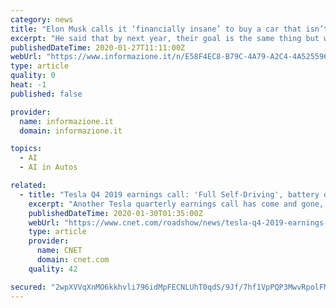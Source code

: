 ```yaml
---
category: news
title: "Elon Musk calls it ‘financially insane’ to buy a car that isn’t an EV capable of full self-driving"
excerpt: "He said that by next year, their goal is the same thing but without requiring supervision, and then some time after that,… Leggi"
publishedDateTime: 2020-01-27T11:11:00Z
webUrl: "https://www.informazione.it/n/E58F4EC8-B79C-4A79-A2C4-4A525596CD49/Elon-Musk-calls-it-financially-insane-to-buy-a-car-that-isn-t-an-EV-capable-of-full-self-driving"
type: article
quality: 0
heat: -1
published: false

provider:
  name: informazione.it
  domain: informazione.it

topics:
  - AI
  - AI in Autos

related:
  - title: "Tesla Q4 2019 earnings call: 'Full Self-Driving', battery day and insurance discounts"
    excerpt: "Another Tesla quarterly earnings call has come and gone, and from it, we've learned a few things. Namely that there's still a ways to go until \"Full Self-Driving\" is realized and that Tesla owners will be able to take advantage of using their vehicles for Tesla ridesharing even before the robotaxi fleet gets off the ground. According to Elon ..."
    publishedDateTime: 2020-01-30T01:35:00Z
    webUrl: "https://www.cnet.com/roadshow/news/tesla-q4-2019-earnings-call-recap/"
    type: article
    provider:
      name: CNET
      domain: cnet.com
    quality: 42

secured: "2wpXVVqXnMO6kkhvli796idMpFECNLUhT0qdS/9Jf/7hf1VpPQP3MwvRpolFMZzZcjUOUttzI0DwFX9f+xsb6WwE1ctyjVwNCIGiEvOF/pPe52Eq5H9A328itKigvVJTCtGNZJb9CsnS5di0qt7RpcdgKRH4kHOIM0InHeLVWHMk7ixP7YzTLThT10eAlQUmPdvgcMY+tK2rEEoM/tAfOUIf5DOH6OKPp3VdG6N5Yy6oZkr0/JpM/tyMzwW3Q+WYmOstH61uxm2+H6bOHSfD/8iADf6ysJsbTIVzQByBQ8uuMFlO0Rxoemd6cl0RhecL;CP2vzkB7Scue30fMNIbzxQ=="
---
```


